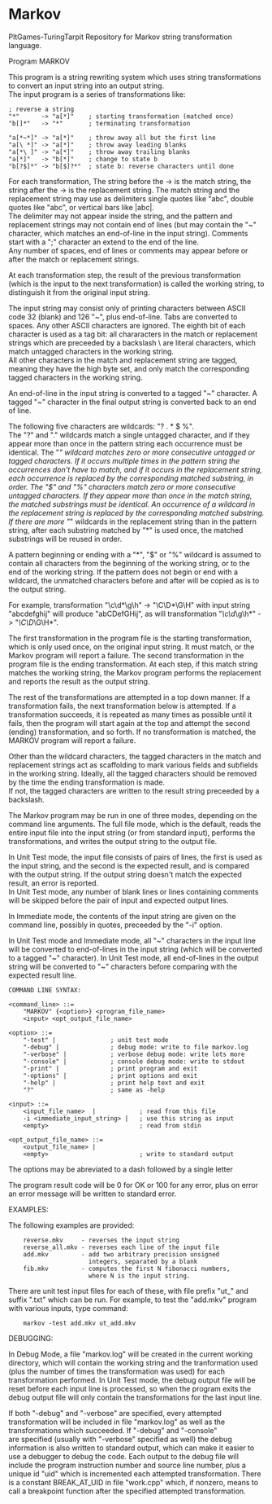 Markov
======

PltGames-TuringTarpit Repository for Markov string transformation language.


Program MARKOV

This program is a string rewriting system which uses string 
transformations to convert an input string into an output string.  
The input program is a series of transformations like:

    ; reverse a string
    "*"      -> "a[*]"    ; starting transformation (matched once)
    "b[]*"   -> "*"       ; terminating transformation

    "a[*~*]" -> "a[*]"    ; throw away all but the first line
    "a[\ *]" -> "a[*]"    ; throw away leading blanks
    "a[*\ ]" -> "a[*]"    ; throw away trailing blanks
    "a[*]"   -> "b[*]"    ; change to state b
    "b[?$]*" -> "b[$]?*"  ; state b: reverse characters until done

For each transformation, The string before the -> is the match string, 
the string after the -> is the replacement string.  The match string 
and the replacement string may use as delimiters single quotes like 
"abc", double quotes like "abc", or vertical bars like |abc|.   
The delimiter may not appear inside the string, and the pattern and 
replacement strings may not contain end of lines (but may contain the 
"~" character, which matches an end-of-line in the input string).
Comments start with a ";" character an extend to the end of the line.  
Any number of spaces, end of lines or comments may appear before or 
after the match or replacement strings.

At each transformation step, the result of the previous transformation 
(which is the input to the next transformation) is called the working 
string, to distinguish it from the original input string.

The input string may consist only of printing characters between ASCII 
code 32 (blank) and 126 "~", plus end-of-line.   Tabs are converted to 
spaces.   Any other ASCII characters are ignored.   The eighth bit of 
each character is used as a tag bit:  all chararacters in the match 
or replacement strings which are preceeded by a backslash \ are literal 
characters, which match untagged characters in the working string.  
All other characters in the match and replacement string are tagged, 
meaning they have the high byte set, and only match the corresponding 
tagged characters in the working string.
 
An end-of-line in the input string is converted to a tagged "~" 
character.  A tagged "~" character in the final output string is 
converted back to an end of line. 

The following five characters are wildcards: "? . * $ %".   
The "?" and "." wildcards match a single untagged character, and if 
they appear more than once in the pattern string each occurrence must 
be identical.   The "*" wildcard matches zero or more consecutive 
untagged or tagged characters.  If it occurs multiple times in the 
pattern string the occurrences don't have to match, and if it occurs 
in the replacement string, each occurrence is replaced by the 
corresponding matched substring, in order.  The "$" and "%" characters 
match zero or more consecutive untagged characters.  If they appear 
more than once in the match string, the matched substrings must be 
identical.  An occurrence of a wildcard in the replacement string is 
replaced by the corresponding matched substring.  If there are more 
"*" wildcards in the replacement string than in the pattern string, 
after each substring matched by "*" is used once, the matched 
substrings will be reused in order.

A pattern beginning or ending with a "*", "$" or "%" wildcard is 
assumed to contain all characters from the beginning of the working 
string, or to the end of the working string.  If the pattern does 
not begin or end with a wildcard, the unmatched characters before 
and after will be copied as is to the output string.

For example, transformation "\c\d*\g\h" -> "\C\D*\G\H" with input 
string "abcdefghij" will produce "abCDefGHij", as will transformation 
"*\c\d*\g\h*" -> "*\C\D*\G\H*".

The first transformation in the program file is the starting 
transformation, which is only used once, on the original input string.
It must match, or the Markov program will report a failure.   The 
second transformation in the program file is the ending transformation.
At each step, if this match string matches the working string, the 
Markov program performs the replacement and reports the result as 
the output string.

The rest of the transformations are attempted in a top down manner.
If a transformation fails, the next transformation below is attempted.
If a transformation succeeds, it is repeated as many times as possible 
until it fails, then the program will start again at the top and 
attempt  the second (ending) transformation, and so forth.  If no 
transformation is matched, the MARKOV program will report a failure.

Other than the wildcard characters, the tagged characters in the match 
and replacement strings act as scaffolding to mark various fields and 
subfields in the working string.  Ideally, all the tagged characters 
should be removed by the time the ending transformation is made.  
If not, the tagged characters are written to the result string 
preceeded by a backslash.

The Markov program may be run in one of three modes, depending on the 
command line arguments.  The full file mode, which is the default, 
reads the entire input file into the input string (or from standard 
input), performs the transformations, and writes the output string 
to the output file.

In Unit Test mode, the input file consists of pairs of lines, the 
first is used as the input string, and the second is the expected 
result, and is compared with the output string.  If the output 
string doesn't match the expected result, an error is reported.  
In Unit Test mode, any number of blank lines or lines containing 
comments will be skipped before the pair of input and expected 
output lines.

In Immediate mode, the contents of the input string are given on the 
command line, possibly in quotes, preceeded by the "-i" option.

In Unit Test mode and Immediate mode, all "~" characters in the input 
line will be converted to end-of-lines in the input string (which will 
be converted to a tagged "~" character).  In Unit Test mode, all 
end-of-lines in the output string will be converted to "~" characters 
before comparing with the expected result line.

    COMMAND LINE SYNTAX:

    <command_line> ::=
        "MARKOV" {<option>} <program_file_name>
        <input> <opt_output_file_name>

    <option> ::=
        "-test" |               ; unit test mode
        "-debug" |              ; debug mode: write to file markov.log
        "-verbose" |            ; verbose debug mode: write lots more
        "-console" |            ; console debug mode: write to stdout 
        "-print" |              ; print program and exit
        "-options" |            ; print options and exit
        "-help" |               ; print help text and exit
        "?"                     ; same as -help		

    <input> ::=
        <input_file_name>  |            ; read from this file
        -i <immediate_input_string> |   ; use this string as input
        <empty>                         ; read from stdin

    <opt_output_file_name> ::=
        <output_file_name> |
        <empty>                         ; write to standard output

The options may be abreviated to a dash followed by a single letter

The program result code will be 0 for OK or 100 for any error, plus 
on error an error message will be written to standard error.

EXAMPLES:

The following examples are provided:

        reverse.mkv     - reverses the input string
        reverse_all.mkv - reverses each line of the input file
        add.mkv         - add two arbitrary precision unsigned 
                          integers, separated by a blank
        fib.mkv	        - computes the first N fibonacci numbers, 
                          where N is the input string.

There are unit test input files for each of these, with file prefix 
"ut_" and suffix ".txt" which can be run.  For example, to test the 
"add.mkv" program with various inputs,  type command:

        markov -test add.mkv ut_add.mkv

DEBUGGING:

In Debug Mode, a file "markov.log" will be created in the current 
working directory, which will contain the working string and the 
tranformation used (plus the number of times the transformation 
was used) for each transformation performed.  In Unit Test mode, 
the debug output file will be reset before each input line is 
processed, so when the program exits the debug output file will 
only contain the transformations for the last input line.

If both "-debug" and "-verbose" are specified, every attempted
transformation will be included in file "markov.log" as well as 
the transformations which succeeded.  If "-debug" and "-console"  
are specified (usually with "-verbose" specified as well) the 
debug information is also written to standard output, which can 
make it easier to use a debugger to debug the code.  Each output to 
the debug file will include the program instruction number and 
source line number, plus a unique id "uid" which is incremented 
each attempted transformation.  There is a constant BREAK_AT_UID
in file "work.cpp" which, if nonzero, means to call a breakpoint 
function after the specified attempted transformation.
